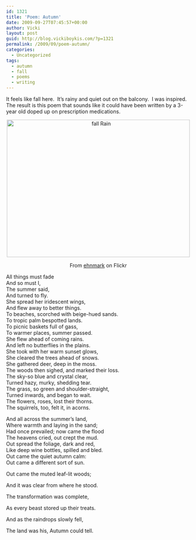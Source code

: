 ```yaml
---
id: 1321
title: 'Poem: Autumn'
date: 2009-09-27T07:45:57+00:00
author: Vicki
layout: post
guid: http://blog.vickiboykis.com/?p=1321
permalink: /2009/09/poem-autumn/
categories:
  - Uncategorized
tags:
  - autumn
  - fall
  - poems
  - writing
---
```

It feels like fall here.  It&#8217;s rainy and quiet out on the balcony.  I was inspired. The result is this poem that sounds like it could have been written by a 3-year old doped up on prescription medications.

<p style="text-align: center;">
  <a href="http://blog.vickiboykis.com/wp-content/uploads/2009/09/fall-Rain.jpg"><img class="aligncenter size-full wp-image-1322" title="fall Rain" src="http://blog.vickiboykis.com/wp-content/uploads/2009/09/fall-Rain.jpg" alt="fall Rain" width="500" height="375" /></a>
</p>

<p style="text-align: center;">
  From <a href="http://www.flickr.com/photos/ehnmark/3054942561/">ehnmark</a> on Flickr
</p>

<p style="text-align: left;">
  All things must fade<br /> And so must I,<br /> The summer said,<br /> And turned to fly.<br /> She spread her iridescent wings,<br /> And flew away to better things.<br /> To beaches, scorched with beige-hued sands.<br /> To tropic palm bespotted lands.<br /> To picnic baskets full of gass,<br /> To warmer places, summer passed.<br /> She flew ahead of coming rains.<br /> And left no butterflies in the plains.<br /> She took with her warm sunset glows,<br /> She cleared the trees ahead of snows.<br /> She gathered deer, deep in the moss.<br /> The woods then sighed, and marked their loss.<br /> The sky-so blue and crystal clear,<br /> Turned hazy, murky, shedding tear.<br /> The grass, so green and shoulder-straight,<br /> Turned inwards, and began to wait.<br /> The flowers, roses, lost their thorns.<br /> The squirrels, too, felt it, in acorns.
</p>

<p style="text-align: left;">
  And all across the summer&#8217;s land,<br /> Where warmth and laying in the sand;<br /> Had once prevailed; now came the flood<br /> The heavens cried, out crept the mud.<br /> Out spread the foliage, dark and red,<br /> Like deep wine bottles, spilled and bled.<br /> Out came the quiet autumn calm:<br /> Out came a different sort of sun.
</p>

Out came the muted leaf-lit woods;
  
And it was clear from where he stood.
  
The transformation was complete,
  
As every beast stored up their treats.
  
And as the raindrops slowly fell,
  
The land was his, Autumn could tell.